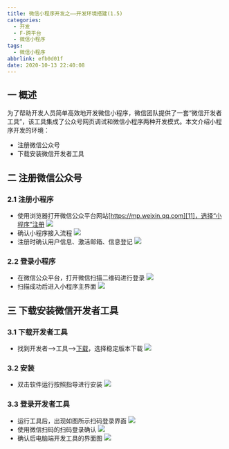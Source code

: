 ```yaml
---
title: 微信小程序开发之——开发环境搭建(1.5)
categories:
  - 开发
  - F-跨平台
  - 微信小程序
tags:
  - 微信小程序
abbrlink: efb0d01f
date: 2020-10-13 22:40:08
---
```

## 一 概述

为了帮助开发人员简单高效地开发微信小程序，微信团队提供了一套“微信开发者工具”，该工具集成了公众号网页调试和微信小程序两种开发模式。本文介绍小程序开发的环境：

* 注册微信公众号
* 下载安装微信开发者工具

<!--more-->

## 二 注册微信公众号

### 2.1 注册小程序

* 使用浏览器打开微信公众平台网站[https://mp.weixin.qq.com][11]，选择“小程序”注册
  ![][1]
* 确认小程序接入流程
  ![][2]
* 注册时确认用户信息、激活邮箱、信息登记
  ![][3]

### 2.2 登录小程序
* 在微信公众平台，打开微信扫描二维码进行登录
  ![][4]
* 扫描成功后进入小程序主界面
  ![][5]

## 三 下载安装微信开发者工具

### 3.1 下载开发者工具

* 找到开发者——>工具——>[下载][12]，选择稳定版本下载
  ![][6]

### 3.2 安装

* 双击软件运行按照指导进行安装
  ![][7]

### 3.3 登录开发者工具

* 运行工具后，出现如图所示扫码登录界面
  ![][8]
* 使用微信扫码的扫码登录确认
  ![][9]
* 确认后电脑端开发工具的界面图
  ![][10]



[1]:https://fastly.jsdelivr.net/gh/PGzxc/CDN@master/blog-wechat/wechat-for-accout-select.png
[2]:https://fastly.jsdelivr.net/gh/PGzxc/CDN@master/blog-wechat/wechat-regist-process-view.png
[3]:https://fastly.jsdelivr.net/gh/PGzxc/CDN@master/blog-wechat/wechat-regist-userinfo.png
[4]:https://fastly.jsdelivr.net/gh/PGzxc/CDN@master/blog-wechat/wechat-regist-login-scan.png
[5]:https://fastly.jsdelivr.net/gh/PGzxc/CDN@master/blog-wechat/wechat-regist-login-success-main.png
[6]:https://fastly.jsdelivr.net/gh/PGzxc/CDN@master/blog-wechat/wechat-tools-download-webpage.png
[7]:https://fastly.jsdelivr.net/gh/PGzxc/CDN@master/blog-wechat/wechat-tools-install-start.png
[8]:https://fastly.jsdelivr.net/gh/PGzxc/CDN@master/blog-wechat/wechat-tools-login-scan.png
[9]:https://fastly.jsdelivr.net/gh/PGzxc/CDN@master/blog-wechat/wechat-tools-login-sure.png
[10]:https://fastly.jsdelivr.net/gh/PGzxc/CDN@master/blog-wechat/wechat-tools-login-success.png
[11]:https://mp.weixin.qq.com/
[12]:https://developers.weixin.qq.com/miniprogram/dev/devtools/stable.html

